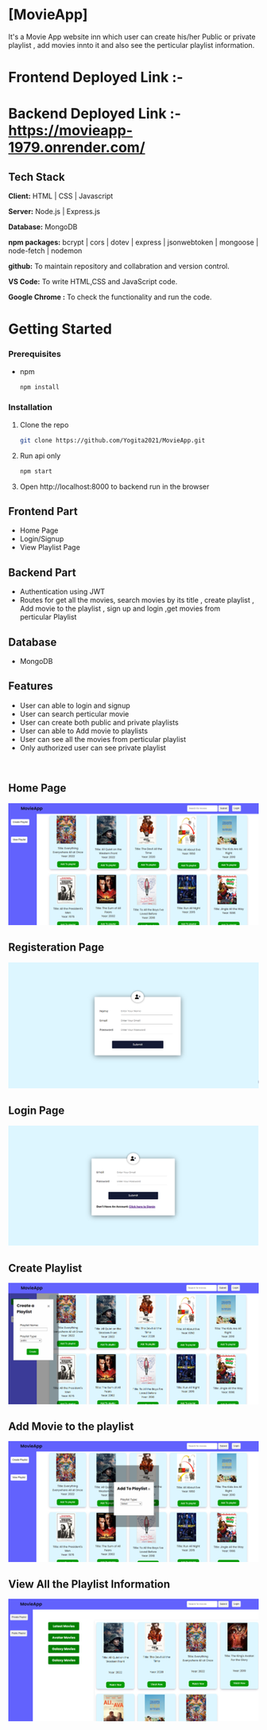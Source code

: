 # [MovieApp]

It's a Movie App website inn which user can create his/her Public or private playlist , add movies innto it and also see the perticular playlist information.

# Frontend Deployed Link :-

# Backend Deployed Link :- https://movieapp-1979.onrender.com/

## Tech Stack

**Client:** HTML | CSS | Javascript

**Server:** Node.js | Express.js

**Database:** MongoDB

**npm packages:** bcrypt | cors | dotev | express | jsonwebtoken | mongoose | node-fetch | nodemon

**github:** To maintain repository and collabration and version control.

**VS Code:** To write HTML,CSS and JavaScript code.

**Google Chrome :** To check the functionality and run the code.

# Getting Started

### Prerequisites

- npm
  ```sh
  npm install
  ```

### Installation

1. Clone the repo

   ```sh
   git clone https://github.com/Yogita2021/MovieApp.git
   ```

2. Run api only

   ```sh
   npm start
   ```

3. Open http://localhost:8000 to backend run in the browser

## Frontend Part

- Home Page
- Login/Signup
- View Playlist Page

## Backend Part

- Authentication using JWT
- Routes for get all the movies, search movies by its title , create playlist , Add movie to the playlist , sign up and login ,get movies from  
  perticular Playlist

## Database

- MongoDB

## Features

- User can able to login and signup
- User can search perticular movie
- User can create both public and private playlists
- User can able to Add movie to playlists
- User can see all the movies from perticular playlist
- Only authorized user can see private playlist

<br>

## Home Page

![image](./frontend/Images/homePage.png)

## Registeration Page

![image](./frontend/Images/register.png)

## Login Page

![image](./frontend/Images/login.png)

## Create Playlist

![image](./frontend/Images/createPlaylist.png)

## Add Movie to the playlist

![image](./frontend/Images/addToplaylist.png)

## View All the Playlist Information

![image](./frontend/Images/publicPlaylist.png)
